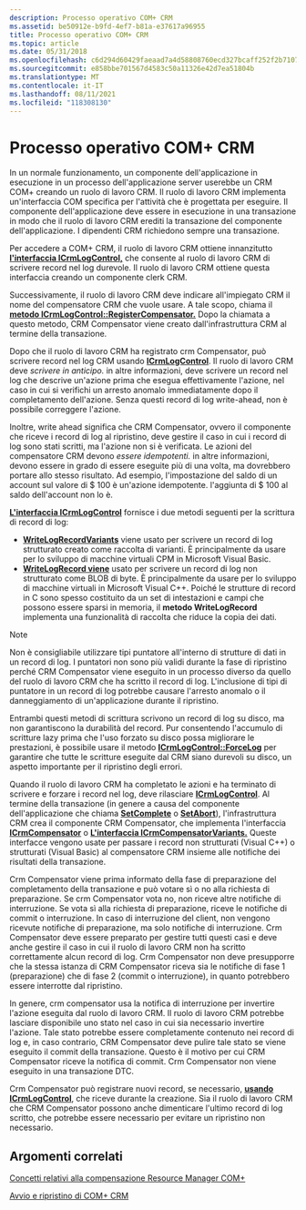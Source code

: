 ```yaml
---
description: Processo operativo COM+ CRM
ms.assetid: be50912e-b9fd-4ef7-b81a-e37617a96955
title: Processo operativo COM+ CRM
ms.topic: article
ms.date: 05/31/2018
ms.openlocfilehash: c6d294d60429faeaad7a4d58808760ecd327bcaff252f2b71070c6605f5327ac
ms.sourcegitcommit: e858bbe701567d4583c50a11326e42d7ea51804b
ms.translationtype: MT
ms.contentlocale: it-IT
ms.lasthandoff: 08/11/2021
ms.locfileid: "118308130"
---
```

# <a name="com-crm-operating-process"></a>Processo operativo COM+ CRM

In un normale funzionamento, un componente dell'applicazione in esecuzione in un processo dell'applicazione server userebbe un CRM COM+ creando un ruolo di lavoro CRM. Il ruolo di lavoro CRM implementa un'interfaccia COM specifica per l'attività che è progettata per eseguire. Il componente dell'applicazione deve essere in esecuzione in una transazione in modo che il ruolo di lavoro CRM erediti la transazione del componente dell'applicazione. I dipendenti CRM richiedono sempre una transazione.

Per accedere a COM+ CRM, il ruolo di lavoro CRM ottiene innanzitutto [**l'interfaccia ICrmLogControl,**](/windows/desktop/api/ComSvcs/nn-comsvcs-icrmlogcontrol) che consente al ruolo di lavoro CRM di scrivere record nel log durevole. Il ruolo di lavoro CRM ottiene questa interfaccia creando un componente clerk CRM.

Successivamente, il ruolo di lavoro CRM deve indicare all'impiegato CRM il nome del compensatore CRM che vuole usare. A tale scopo, chiama il [**metodo ICrmLogControl::RegisterCompensator.**](/windows/desktop/api/ComSvcs/nf-comsvcs-icrmlogcontrol-registercompensator) Dopo la chiamata a questo metodo, CRM Compensator viene creato dall'infrastruttura CRM al termine della transazione.

Dopo che il ruolo di lavoro CRM ha registrato crm Compensator, può scrivere record nel log CRM usando [**ICrmLogControl**](/windows/desktop/api/ComSvcs/nn-comsvcs-icrmlogcontrol). Il ruolo di lavoro CRM deve *scrivere in anticipo.* in altre informazioni, deve scrivere un record nel log che descrive un'azione prima che esegua effettivamente l'azione, nel caso in cui si verifichi un arresto anomalo immediatamente dopo il completamento dell'azione. Senza questi record di log write-ahead, non è possibile correggere l'azione.

Inoltre, write ahead significa che CRM Compensator, ovvero il componente che riceve i record di log al ripristino, deve gestire il caso in cui i record di log sono stati scritti, ma l'azione non si è verificata. Le azioni del compensatore CRM devono *essere idempotenti.* in altre informazioni, devono essere in grado di essere eseguite più di una volta, ma dovrebbero portare allo stesso risultato. Ad esempio, l'impostazione del saldo di un account sul valore di $ 100 è un'azione idempotente. l'aggiunta di $ 100 al saldo dell'account non lo è.

[**L'interfaccia ICrmLogControl**](/windows/desktop/api/ComSvcs/nn-comsvcs-icrmlogcontrol) fornisce i due metodi seguenti per la scrittura di record di log:

-   [**WriteLogRecordVariants**](/windows/desktop/api/ComSvcs/nf-comsvcs-icrmlogcontrol-writelogrecordvariants) viene usato per scrivere un record di log strutturato creato come raccolta di varianti. È principalmente da usare per lo sviluppo di macchine virtuali CPM in Microsoft Visual Basic.
-   [**WriteLogRecord viene**](/windows/desktop/api/ComSvcs/nf-comsvcs-icrmlogcontrol-writelogrecord) usato per scrivere un record di log non strutturato come BLOB di byte. È principalmente da usare per lo sviluppo di macchine virtuali in Microsoft Visual C++. Poiché le strutture di record in C sono spesso costituito da un set di intestazioni e campi che possono essere sparsi in memoria, il **metodo WriteLogRecord** implementa una funzionalità di raccolta che riduce la copia dei dati.

> [!Note]  
> Non è consigliabile utilizzare tipi puntatore all'interno di strutture di dati in un record di log. I puntatori non sono più validi durante la fase di ripristino perché CRM Compensator viene eseguito in un processo diverso da quello del ruolo di lavoro CRM che ha scritto il record di log. L'inclusione di tipi di puntatore in un record di log potrebbe causare l'arresto anomalo o il danneggiamento di un'applicazione durante il ripristino.

 

Entrambi questi metodi di scrittura scrivono un record di log su disco, ma non garantiscono la durabilità del record. Pur consentendo l'accumulo di scritture lazy prima che l'uso forzato su disco possa migliorare le prestazioni, è possibile usare il metodo [**ICrmLogControl::ForceLog**](/windows/desktop/api/ComSvcs/nf-comsvcs-icrmlogcontrol-forcelog) per garantire che tutte le scritture eseguite dal CRM siano durevoli su disco, un aspetto importante per il ripristino degli errori.

Quando il ruolo di lavoro CRM ha completato le azioni e ha terminato di scrivere e forzare i record nel log, deve rilasciare [**ICrmLogControl**](/windows/desktop/api/ComSvcs/nn-comsvcs-icrmlogcontrol). Al termine della transazione (in genere a causa del componente dell'applicazione che chiama [**SetComplete**](/windows/desktop/api/ComSvcs/nf-comsvcs-iobjectcontext-setcomplete) o [**SetAbort**](/windows/desktop/api/ComSvcs/nf-comsvcs-iobjectcontext-setabort)), l'infrastruttura CRM crea il componente CRM Compensator, che implementa l'interfaccia [**ICrmCompensator**](/windows/desktop/api/ComSvcs/nn-comsvcs-icrmcompensator) o [**L'interfaccia ICrmCompensatorVariants.**](/windows/desktop/api/ComSvcs/nn-comsvcs-icrmcompensatorvariants) Queste interfacce vengono usate per passare i record non strutturati (Visual C++) o strutturati (Visual Basic) al compensatore CRM insieme alle notifiche dei risultati della transazione.

Crm Compensator viene prima informato della fase di preparazione del completamento della transazione e può votare sì o no alla richiesta di preparazione. Se crm Compensator vota no, non riceve altre notifiche di interruzione. Se vota sì alla richiesta di preparazione, riceve le notifiche di commit o interruzione. In caso di interruzione del client, non vengono ricevute notifiche di preparazione, ma solo notifiche di interruzione. Crm Compensator deve essere preparato per gestire tutti questi casi e deve anche gestire il caso in cui il ruolo di lavoro CRM non ha scritto correttamente alcun record di log. Crm Compensator non deve presupporre che la stessa istanza di CRM Compensator riceva sia le notifiche di fase 1 (preparazione) che di fase 2 (commit o interruzione), in quanto potrebbero essere interrotte dal ripristino.

In genere, crm compensator usa la notifica di interruzione per invertire l'azione eseguita dal ruolo di lavoro CRM. Il ruolo di lavoro CRM potrebbe lasciare disponibile uno stato nel caso in cui sia necessario invertire l'azione. Tale stato potrebbe essere completamente contenuto nei record di log e, in caso contrario, CRM Compensator deve pulire tale stato se viene eseguito il commit della transazione. Questo è il motivo per cui CRM Compensator riceve la notifica di commit. Crm Compensator non viene eseguito in una transazione DTC.

Crm Compensator può registrare nuovi record, se necessario, [**usando ICrmLogControl**](/windows/desktop/api/ComSvcs/nn-comsvcs-icrmlogcontrol), che riceve durante la creazione. Sia il ruolo di lavoro CRM che CRM Compensator possono anche dimenticare l'ultimo record di log scritto, che potrebbe essere necessario per evitare un ripristino non necessario.

## <a name="related-topics"></a>Argomenti correlati

<dl> <dt>

[Concetti relativi alla compensazione Resource Manager COM+](com--compensating-resource-manager-concepts.md)
</dt> <dt>

[Avvio e ripristino di COM+ CRM](com--crm-startup-and-recovery.md)
</dt> </dl>

 

 



